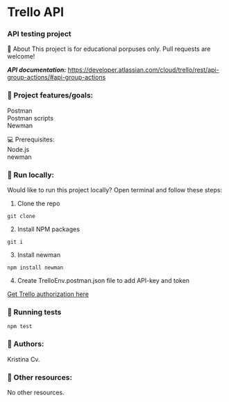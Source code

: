 # Trello API
### API testing project

🌟 About
This project is for educational porpuses only. Pull requests are welcome! 

***API documentation:*** https://developer.atlassian.com/cloud/trello/rest/api-group-actions/#api-group-actions

### 🎯 Project features/goals:  
Postman  
Postman scripts   
Newman  

💻 Prerequisites:  
Node.js  
newman 

### 🏃 Run locally:  
Would like to run this project locally? Open terminal and follow these steps:

1. Clone the repo

```git clone```

2. Install NPM packages

```git i```

3. Install newman

```npm install newman```

4. Create TrelloEnv.postman.json file to add API-key and token

[Get Trello authorization here](https://developer.atlassian.com/cloud/trello/power-ups/rest-api-client/#client-initialization)

### 🧪 Running tests

```npm test```

### :book: Authors: 
Kristina Cv.

### 🔗 Other resources:   
No other resources.